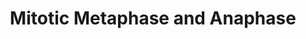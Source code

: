 ---
annotations:
- type: Pathway Ontology
  value: regulatory pathway
- type: Pathway Ontology
  value: '"cell cycle pathway'
authors:
- ReactomeTeam
- Anwesha
- Ryanmiller
description: Metaphase is marked by the formation of the metaphase plate.  The metaphase
  plate is formed when the spindle fibers align the chromosomes along the middle of
  the cell.  Such an organization helps to ensure that later, when the chromosomes
  are separated, each new nucleus that is formed receives one copy of each chromosome.
  This pathway has not yet been annotated in Reactome.<br><br>The metaphase to anaphase
  transition during mitosis is triggered by the destruction of mitotic cyclins.<br><br>In
  anaphase, the paired chromosomes separate at the centromeres, and move to the opposite
  sides of the cell. The movement of the chromosomes is facilitated by a combination
  of kinetochore movement along the spindle microtubules and through the physical
  interaction of polar microtubules.  View original pathway at [http://www.reactome.org/PathwayBrowser/#DIAGRAM=2555396
  Reactome].
last-edited: 2021-01-25
organisms:
- Homo sapiens
redirect_from:
- /index.php/Pathway:WP2757
- /instance/WP2757
schema-jsonld:
- '@context': https://schema.org/
  '@id': https://wikipathways.github.io/pathways/WP2757.html
  '@type': Dataset
  creator:
    '@type': Organization
    name: WikiPathways
  description: Metaphase is marked by the formation of the metaphase plate.  The metaphase
    plate is formed when the spindle fibers align the chromosomes along the middle
    of the cell.  Such an organization helps to ensure that later, when the chromosomes
    are separated, each new nucleus that is formed receives one copy of each chromosome.
    This pathway has not yet been annotated in Reactome.<br><br>The metaphase to anaphase
    transition during mitosis is triggered by the destruction of mitotic cyclins.<br><br>In
    anaphase, the paired chromosomes separate at the centromeres, and move to the
    opposite sides of the cell. The movement of the chromosomes is facilitated by
    a combination of kinetochore movement along the spindle microtubules and through
    the physical interaction of polar microtubules.  View original pathway at [http://www.reactome.org/PathwayBrowser/#DIAGRAM=2555396
    Reactome].
  keywords:
  - 'SKA2 '
  - 'SEC13 '
  - 'NUP155 '
  - 'CENPA '
  - NDC1
  - 'RANGAP1 '
  - PP2A
  - BANF1
  - Ac-K302-ANKLE2
  - RAN:GTP
  - 'NDE1 '
  - SIRT2
  - 'RPS27A(1-76) '
  - IST1
  - 'PSMC1 '
  - 'KIF2B '
  - 'UBC(77-152) '
  - RCC1
  - 'PPP2R5B '
  - '2xAcK-SMC3 '
  - 'PMF1 '
  - CoA-SH
  - 'TUBB4B '
  - 'RAN '
  - complex:Nup93
  - 'UBE2S '
  - p-S21,S75,T159-CDCA5
  - 'UBB(1-76) '
  - 'PSMB11 '
  - 'UBC(1-76) '
  - RAN:GDP
  - 'CENPC1 '
  - 'TNPO1 '
  - 26S proteasome
  - 'DYNC1I1 '
  - 'CHMP2B '
  - Sister
  - 'SHFM1 '
  - RAD21
  - 'CENPM '
  - POM121
  - 'PDS5A '
  - 'TUBA8 '
  - 'TUBA4A '
  - p-T210-PLK1
  - 'RANGAP1-G97-SUMO1 '
  - ADP
  - 'STAG2 '
  - 'PSMD11 '
  - p-RAD21-Ac-Cohesin:PDS5:p-CDCA5:WAPAL:Sister Centromeres:Kinetochores:Microtubules
  - 'PSMD13 '
  - (Aalpha:B55alpha:Calpha)
  - 'PLK1 '
  - 'PSME4 '
  - 'PSMD14 '
  - 'PSMA2 '
  - ANKLE2:VRK1/VRK2
  - 'CLIP1 '
  - 'NUF2 '
  - ATP
  - 'UBE2I-G97-SUMO1 '
  - 'PSMA1 '
  - 'PSMD10 '
  - H+
  - 'PSMA5 '
  - 'ANAPC10 '
  - 'UBC(533-608) '
  - 'PSMB5 '
  - 'NUP160 '
  - 'DYNLL1 '
  - ANKLE2
  - CCNB1,CCNB2:p-T161-CDK1
  - VRK1,(VRK2)
  - 'ZWINT '
  - alpha-beta tubulin
  - Mitotic Prometaphase
  - 'SMC1A '
  - p-FBXO5
  - Nuclear envelope
  - 'CHMP2A '
  - Cohesin:PDS5:WAPAL
  - SUMO1:C93-UBE2I
  - PTTG1
  - CHMP2A
  - 'SGOL2 '
  - 'PSMB9 '
  - 'UBC(153-228) '
  - 'BUB3 '
  - 'PSMC2 '
  - GTP
  - 'UBE2D1 '
  - 'p-S454-RAD21 '
  - 'CC2D1B '
  - CHMP4C
  - 'IST1 '
  - 'TAOK1 '
  - 'PSMD7 '
  - complex:AHCTF1:Chromatin
  - 'TUBA4B '
  - RAN:GTP:Nuclear
  - 'PSMB7 '
  - 'ANAPC11 '
  - 'LEMD3 '
  - KPNB1,TNPO1:Nup107-160 complex
  - 'PSMD9 '
  - 'PSME3 '
  - 'ESPL1(1536-2120) '
  - 'CDC23 '
  - 'TUBA3C/3D '
  - 'UBC(609-684) '
  - 'PSMA3 '
  - 'RANBP2 '
  - 'ANAPC1 '
  - VPS4A
  - 'CHMP4C '
  - CHMP7
  - SPAST
  - 'DYNC1I2 '
  - CHMP6
  - 'MAD2L1 '
  - 'PSMD8 '
  - 'MIS12 '
  - NUP188
  - Nup93
  - 'AHCTF1 '
  - CHMP2B
  - PDS5
  - 'PPP2CA '
  - 'GDP '
  - 'ANAPC16 '
  - 'PSMD1 '
  - 'PDS5B '
  - Chromatin
  - 'NUP205 '
  - 'PSMF1 '
  - 'ESPL1 '
  - 'TUBAL3 '
  - 'NUP133 '
  - 'NUP85 '
  - Lamin dimers
  - 'Lamin filaments '
  - 'PPP2R5A '
  - 'CENPO '
  - 'CENPN '
  - 'CDC16 '
  - 'VPS4A '
  - 'PSMC6 '
  - Ub
  - Nup62
  - 'SUMO1-C93-UBE2I '
  - 'UBC(381-456) '
  - 'TUBB4A '
  - 'NUP93 '
  - RAN:GTP:KPNB1,TNPO1
  - 'KIF2C '
  - 'CENPH '
  - 'TUBA1B '
  - 'TUBA1C '
  - 'CENPE '
  - 'PSMA8 '
  - 'CENPT '
  - 'MLF1IP '
  - 'UBB(77-152) '
  - 'ITGB3BP '
  - CDC20:p-APC/C:PTTG1
  - 'EMD '
  - 'UBC(229-304) '
  - 'WAPAL '
  - 'PSMB4 '
  - 'ZW10 '
  - Microtubule
  - 2'-O-acetyl-ADP-ribose
  - 'PTTG1 '
  - 'Microtubule protofilament '
  - 'CHMP6 '
  - 'CDCA8 '
  - 'DYNC1LI2 '
  - 'NDC1 '
  - GDP
  - 'RCC2 '
  - 'p-T161-CDK1 '
  - 'ANKLE2 '
  - CC2D1B
  - 'ANAPC7 '
  - PTTG1:ESPL1
  - 'TUBB6 '
  - 'Sister Centromere '
  - p-S71,S86-LBR
  - KPNB1
  - 'SMC3 '
  - 'PSME2 '
  - 'PSMC5 '
  - Centromere:Kinetochore:Microtubules
  - CDC20:pAPC/C:K11polyUb-PTTG1
  - 'UBB(153-228) '
  - 'PSMB10 '
  - 'VRK2-2 '
  - 'NUP188 '
  - 'CLASP2 '
  - 'BIRC5 '
  - 'SKA1 '
  - POM121:Nup107-160
  - envelope vesicles
  - 'PPP2R1B '
  - 'CDC27 '
  - LEM2D:ESCRT-III:IST1:CC2D1B:SPAST:VPS4A
  - 'B9D2 '
  - 'PSMB6 '
  - 'KIF18A '
  - 'CHMP4B '
  - LEM2D:ESCRT-III:IST1:CC2D1B
  - 'K11polyUb-PTTG1 '
  - 'ANAPC5 '
  - 'CHMP4A '
  - 'BUB1 '
  - 'RAD21(1-172) '
  - NAM
  - 'CDC26 '
  - 'PSMB8 '
  - 'RAD21(173-450) '
  - CHMP3
  - 'CENPL '
  - 'PPP2R5D '
  - 'CENPP '
  - CHMP4A
  - 'PPP2R2A '
  - vesicle
  - 'p-S71,S86-LBR '
  - dimer
  - Nup107-160 complex
  - 'p-S454-RAD21(451-631) '
  - 'CHMP3 '
  - Cohesin Complex
  - 'Nuclear envelope vesicle '
  - 'XPO1 '
  - 'NUP58-1 '
  - 'CASC5 '
  - 'PPP2R5E '
  - 'UBE2E1 '
  - 'CHMP7 '
  - 'PSMD6 '
  - 'SPAST '
  - 'p-S21,S75,T159-CDCA5 '
  - ESPL1
  - 'LMNB1 '
  - 'NUP35 '
  - 'TUBA1A '
  - Cleaved
  - 'NUP58-2 '
  - 'CENPI '
  - SUMO1:RANGAP1
  - 'TMPO-1 '
  - EMD/TMPO/LEMD3/LEMD2:Lamin filaments:BANF1:Chromatin
  - 'CENPF '
  - 'TUBB2A '
  - 'PSMD2 '
  - EMD/ TMPO/ LEMD3/
  - 'NUP62 '
  - 'NUP107 '
  - 'ERCC6L '
  - 'ESPL1(1-1506) '
  - 'PSMD12 '
  - LBR
  - 'STAG1 '
  - 'PSMA6 '
  - 'LMNA-1 '
  - RAD21(1-172)
  - 'TUBB2B '
  - 'DYNC1H1 '
  - 'Sister Chromosomal Arm '
  - 'PSME1 '
  - 'PSMD4 '
  - 'KNTC1 '
  - 'LEMD2 '
  - 'PSMC4 '
  - 'ANAPC4 '
  - 'ANAPC2 '
  - H2O
  - complex:NUP188:NDC1:POM121:AHCTF1:Chromatin
  - 'CCNB1 '
  - 'ZWILCH '
  - CDC20:p-APC/C
  - LEMD2
  - 'TUBB3 '
  - 'PAFAH1B1 '
  - 'RAD21 '
  - 'NUP37 '
  - 'CCNB2 '
  - NAD+
  - 'UBE2C '
  - p-S71,S86-LBR:KPNB1
  - 'SPDL1 '
  - LEM2D:ESCRT-III:IST1:CC2D1B:SPAST
  - 'DYNLL2 '
  - 'CENPQ '
  - 'ANAPC15 '
  - 'HDAC8-1 '
  - 'KPNB1 '
  - 'PPP2R1A '
  - KPNB1,TNPO1
  - 'LMNA-2 '
  - 'RPS27 '
  - 'CDC20 '
  - 'UBC(457-532) '
  - 'NUP54 '
  - 'NDC80 '
  - 'PSMB2 '
  - homodimer
  - WAPAL
  - p-T2,T3,S4-BANF1
  - RANGAP1 homodimer
  - 'MAPRE1 '
  - 'INCENP '
  - ANKLE2:PP2A
  - Fused nuclear
  - Nup93 complex
  - 'NUP98-5 '
  - 'POM121 '
  - 'PSMA7 '
  - 'TUBB1 '
  - 'PSMD3 '
  - 'VRK1 '
  - 'TUBA3E '
  - Pi
  - Cohesin:PDS5:p-CDCA5:WAPAL:Sister Centromeres:Kinetochores:Microtubules
  - 'Tubulin beta-8 chain-like protein '
  - RAD21(173-450)
  - 'ESPL1(1507-1535) '
  - Nup107-160
  - 'GTP '
  - 'UBA52(1-76) '
  - 'SUMO1-K524-RANGAP1 '
  - 'PSMD5 '
  - 'NUDC '
  - p-S454-RAD21(451-631)
  - 'PPP2R5C '
  - 'NDEL1 '
  - 'MAD1L1 '
  - 'DYNC1LI1 '
  - Ac-CoA
  - 'NSL1 '
  - ESPL1 Autocleaved
  - 'SGOL1 '
  - 'p-T2,T3,S4-BANF1 '
  - 'BANF1 '
  - 'PSMC3 '
  - 'CLASP1 '
  - 'NUP43 '
  - 'PPP2CB '
  - 'SPC24 '
  - 'TUBB8 '
  - CHMP4B
  - 'UBC(305-380) '
  - LEMD2:CHMP7
  - 'SPC25 '
  - 'SEH1L-1 '
  - Nup62 Complex
  - 'AURKB '
  - 'CKAP5 '
  - HDAC8
  - 'BUB1B '
  - 'CENPK '
  - 'PSMB1 '
  - FBXO5
  - 'PSMB3 '
  - 'DSN1 '
  - 'APITD1 '
  - 'PSMA4 '
  - LEMD2:ESCRT-III:IST1
  - UBE2I
  - AHCTF1
  - 'PPP1CC '
  - 'KIF2A '
  license: CC0
  name: Mitotic Metaphase and Anaphase
seo: CreativeWork
title: Mitotic Metaphase and Anaphase
wpid: WP2757
---